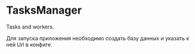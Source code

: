 # TasksManager
Tasks and workers.

Для запуска приложения необходимо создать базу данных и указать к ней Url в конфиге.
